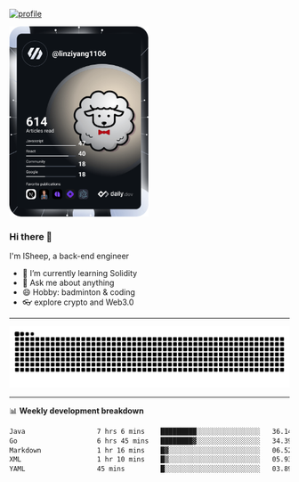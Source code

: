 [![profile](https://user-images.githubusercontent.com/54968314/208005045-e4b42f3b-833d-4242-bfcc-e764865553a2.svg)](https://www.calligrapher.ai/)

<a href="https://app.daily.dev/linziyang1106"><img src="/devcard.png" width="250" alt="ISheep's Dev Card"/></a>

### Hi there 🐏

I'm ISheep, a back-end engineer

- 🔭 I’m currently learning Solidity
- 💬 Ask me about anything
- 😄 Hobby: badminton & coding
- 👓 explore crypto and Web3.0

-------

![](https://raw.githubusercontent.com/ISheepp/ISheepp/output/github-contribution-grid-snake.svg)

-------

📊 **Weekly development breakdown**
<!--START_SECTION:waka-->

```txt
Java                  7 hrs 6 mins    █████████░░░░░░░░░░░░░░░░   36.14 %
Go                    6 hrs 45 mins   ████████▓░░░░░░░░░░░░░░░░   34.39 %
Markdown              1 hr 16 mins    █▓░░░░░░░░░░░░░░░░░░░░░░░   06.52 %
XML                   1 hr 10 mins    █▒░░░░░░░░░░░░░░░░░░░░░░░   05.93 %
YAML                  45 mins         █░░░░░░░░░░░░░░░░░░░░░░░░   03.89 %
```

<!--END_SECTION:waka-->
